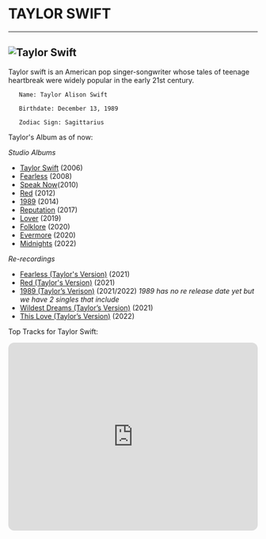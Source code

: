 # **TAYLOR SWIFT**
---
![Taylor Swift](https://i.scdn.co/image/ab6761610000e5eb5a00969a4698c3132a15fbb0)
---
  Taylor swift is an American pop singer-songwriter whose tales of teenage heartbreak were widely popular in the early 21st century.
  
       Name: Taylor Alison Swift
  
       Birthdate: December 13, 1989
  
       Zodiac Sign: Sagittarius
       
 Taylor's Album as of now:
 
 *Studio Albums*
- [Taylor Swift](https://open.spotify.com/album/5eyZZoQEFQWRHkV2xgAeBw?si=mA8jeyeuQ6uL8NQLOk1xGQ) (2006)
- [Fearless](https://open.spotify.com/album/2gP2LMVcIFgVczSJqn340t?si=d5gGwK9uRvS093drONNeGg) (2008)
- [Speak Now](https://open.spotify.com/album/6S6JQWzUrJVcJLK4fi74Fw?si=befTWOJfSF6qF0W_szQZaw)(2010)
- [Red](https://open.spotify.com/album/1KVKqWeRuXsJDLTW0VuD29?si=cZXgOgepRNicF5nmIVBK_g) (2012)
- [1989](https://open.spotify.com/album/5fy0X0JmZRZnVa2UEicIOl?si=5NFbhpDyQIy7WrJIpQ1iUA) (2014)
- [Reputation](https://open.spotify.com/album/6DEjYFkNZh67HP7R9PSZvv?si=bwO8K2xJSdm87weFwWjA3g) (2017)
- [Lover](https://open.spotify.com/album/1NAmidJlEaVgA3MpcPFYGq?si=9ZjwuHzeT4SUBFn6cvyG4A) (2019)
- [Folklore](https://open.spotify.com/album/2fenSS68JI1h4Fo296JfGr?si=MOLGppIrQhyAlKM22N52cA) (2020)
- [Evermore](https://open.spotify.com/album/2Xoteh7uEpea4TohMxjtaq?si=z5W4jRdiRv6yavH2F4skFQ) (2020)
- [Midnights](https://open.spotify.com/album/3lS1y25WAhcqJDATJK70Mq?si=vj2UdlAvR-OIgTS0oYaidg) (2022)

*Re-recordings*
- [Fearless (Taylor's Version)](https://open.spotify.com/album/4hDok0OAJd57SGIT8xuWJH?si=k8hbMR9QRVyqF1St7ptltQ) (2021)
- [Red (Taylor's Version)](https://open.spotify.com/album/6kZ42qRrzov54LcAk4onW9?si=PG-MWe0EQfm5ei7_EAV7fA) (2021)
- [1989 (Taylor’s Verison)](https://open.spotify.com/playlist/3FDxvlbpPQ39XDmwMGgneS?si=41f5929100f04464) (2021/2022) *1989 has no re release date yet but we have 2 singles that include*
- [Wildest Dreams (Taylor’s Version)](https://open.spotify.com/album/5hxKw2PurC0i1VVJMAntDU?si=tqtrNB_BSPOiP1lzy1sJ4A) (2021)
- [This Love (Taylor’s Version)](https://open.spotify.com/album/3In1CblWZswwun5MhOa10y?si=_CWOl933TqyIR9ER9nlAQQ) (2022)

Top Tracks for Taylor Swift:

<iframe style="border-radius:12px" src="https://open.spotify.com/embed/artist/06HL4z0CvFAxyc27GXpf02?utm_source=generator" width="100%" height="380" frameBorder="0" allowfullscreen="" allow="autoplay; clipboard-write; encrypted-media; fullscreen; picture-in-picture" loading="lazy"></iframe>
